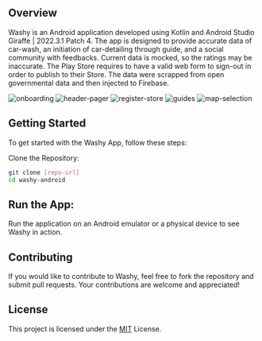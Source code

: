 ## Overview
Washy is an Android application developed using Kotlin and Android Studio Giraffe | 2022.3.1 Patch 4.
The app is designed to provide accurate data of car-wash, an initiation of car-detailing through guide, and a social community with feedbacks.
Current data is mocked, so the ratings may be inaccurate. The Play Store requires to have a valid web form to sign-out in order to publish to their Store.
The data were scrapped from open governmental data and then injected to Firebase.

![onboarding](https://s13.gifyu.com/images/Sjww1.gif)
![header-pager](https://s13.gifyu.com/images/Sjwwy.gif)
![register-store](https://s13.gifyu.com/images/SjwwA.gif)
![guides](https://s13.gifyu.com/images/SjwwO.gif)
![map-selection](https://s13.gifyu.com/images/SjwwB.gifhttps://s13.gifyu.com/images/SjwwB.gif)

## Getting Started
To get started with the Washy App, follow these steps:

Clone the Repository:
```bash
git clone [repo-url]
cd washy-android
```

## Run the App:
Run the application on an Android emulator or a physical device to see Washy in action.
## Contributing
If you would like to contribute to Washy, feel free to fork the repository and submit pull requests. Your contributions are welcome and appreciated!
## License
This project is licensed under the [MIT](https://choosealicense.com/licenses/mit/) License.